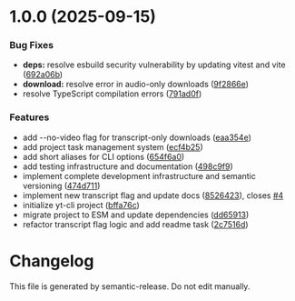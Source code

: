 # 1.0.0 (2025-09-15)

### Bug Fixes

- **deps:** resolve esbuild security vulnerability by updating vitest and vite ([692a06b](https://github.com/cameronolivier/yt-cli/commit/692a06b95a098fd4676e7a94105abfe2f9047237))
- **download:** resolve error in audio-only downloads ([9f2866e](https://github.com/cameronolivier/yt-cli/commit/9f2866ed3f0598cbf881a3e424d6e6bbbe908b73))
- resolve TypeScript compilation errors ([791ad0f](https://github.com/cameronolivier/yt-cli/commit/791ad0fbbfcd20291957a70cc83ed9d61dc2e59e))

### Features

- add --no-video flag for transcript-only downloads ([eaa354e](https://github.com/cameronolivier/yt-cli/commit/eaa354e843226c3d742a4c1b76b520897240ca67))
- add project task management system ([ecf4b25](https://github.com/cameronolivier/yt-cli/commit/ecf4b2599cca7af21c0fe2cecd4911f65f1ba8e1))
- add short aliases for CLI options ([654f6a0](https://github.com/cameronolivier/yt-cli/commit/654f6a0de8ecceb7e7b42ea8030288f038e5aed3))
- add testing infrastructure and documentation ([498c9f9](https://github.com/cameronolivier/yt-cli/commit/498c9f9f5a275e7400f8e73ec2da4fdb96a58cac))
- implement complete development infrastructure and semantic versioning ([474d711](https://github.com/cameronolivier/yt-cli/commit/474d711e9a36bdc3d9b6841f7068844bb1e5539a))
- implement new transcript flag and update docs ([8526423](https://github.com/cameronolivier/yt-cli/commit/85264233f9f495ca414b7c954fc1755e280e6c01)), closes [#4](https://github.com/cameronolivier/yt-cli/issues/4)
- initialize yt-cli project ([bffa76c](https://github.com/cameronolivier/yt-cli/commit/bffa76c415972d72f4c95134da1a495fffd136a4))
- migrate project to ESM and update dependencies ([dd65913](https://github.com/cameronolivier/yt-cli/commit/dd65913e05810bf4db6a5ae43911ff82696a823f))
- refactor transcript flag logic and add readme task ([2c7516d](https://github.com/cameronolivier/yt-cli/commit/2c7516d71ab62327b0ab518071e9e51dc96fc29a))

# Changelog

This file is generated by semantic-release. Do not edit manually.
